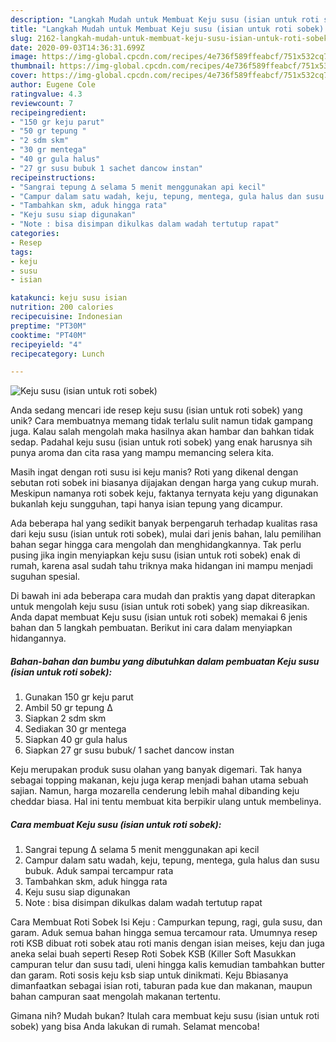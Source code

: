 ```yaml
---
description: "Langkah Mudah untuk Membuat Keju susu (isian untuk roti sobek) Anti Gagal"
title: "Langkah Mudah untuk Membuat Keju susu (isian untuk roti sobek) Anti Gagal"
slug: 2162-langkah-mudah-untuk-membuat-keju-susu-isian-untuk-roti-sobek-anti-gagal
date: 2020-09-03T14:36:31.699Z
image: https://img-global.cpcdn.com/recipes/4e736f589ffeabcf/751x532cq70/keju-susu-isian-untuk-roti-sobek-foto-resep-utama.jpg
thumbnail: https://img-global.cpcdn.com/recipes/4e736f589ffeabcf/751x532cq70/keju-susu-isian-untuk-roti-sobek-foto-resep-utama.jpg
cover: https://img-global.cpcdn.com/recipes/4e736f589ffeabcf/751x532cq70/keju-susu-isian-untuk-roti-sobek-foto-resep-utama.jpg
author: Eugene Cole
ratingvalue: 4.3
reviewcount: 7
recipeingredient:
- "150 gr keju parut"
- "50 gr tepung "
- "2 sdm skm"
- "30 gr mentega"
- "40 gr gula halus"
- "27 gr susu bubuk 1 sachet dancow instan"
recipeinstructions:
- "Sangrai tepung ∆ selama 5 menit menggunakan api kecil"
- "Campur dalam satu wadah, keju, tepung, mentega, gula halus dan susu bubuk. Aduk sampai tercampur rata"
- "Tambahkan skm, aduk hingga rata"
- "Keju susu siap digunakan"
- "Note : bisa disimpan dikulkas dalam wadah tertutup rapat"
categories:
- Resep
tags:
- keju
- susu
- isian

katakunci: keju susu isian 
nutrition: 200 calories
recipecuisine: Indonesian
preptime: "PT30M"
cooktime: "PT40M"
recipeyield: "4"
recipecategory: Lunch

---
```



![Keju susu (isian untuk roti sobek)](https://img-global.cpcdn.com/recipes/4e736f589ffeabcf/751x532cq70/keju-susu-isian-untuk-roti-sobek-foto-resep-utama.jpg)

Anda sedang mencari ide resep keju susu (isian untuk roti sobek) yang unik? Cara membuatnya memang tidak terlalu sulit namun tidak gampang juga. Kalau salah mengolah maka hasilnya akan hambar dan bahkan tidak sedap. Padahal keju susu (isian untuk roti sobek) yang enak harusnya sih punya aroma dan cita rasa yang mampu memancing selera kita.

Masih ingat dengan roti susu isi keju manis? Roti yang dikenal dengan sebutan roti sobek ini biasanya dijajakan dengan harga yang cukup murah. Meskipun namanya roti sobek keju, faktanya ternyata keju yang digunakan bukanlah keju sungguhan, tapi hanya isian tepung yang dicampur.

Ada beberapa hal yang sedikit banyak berpengaruh terhadap kualitas rasa dari keju susu (isian untuk roti sobek), mulai dari jenis bahan, lalu pemilihan bahan segar hingga cara mengolah dan menghidangkannya. Tak perlu pusing jika ingin menyiapkan keju susu (isian untuk roti sobek) enak di rumah, karena asal sudah tahu triknya maka hidangan ini mampu menjadi suguhan spesial.


Di bawah ini ada beberapa cara mudah dan praktis yang dapat diterapkan untuk mengolah keju susu (isian untuk roti sobek) yang siap dikreasikan. Anda dapat membuat Keju susu (isian untuk roti sobek) memakai 6 jenis bahan dan 5 langkah pembuatan. Berikut ini cara dalam menyiapkan hidangannya.

<!--inarticleads1-->

##### Bahan-bahan dan bumbu yang dibutuhkan dalam pembuatan Keju susu (isian untuk roti sobek):

1. Gunakan 150 gr keju parut
1. Ambil 50 gr tepung ∆
1. Siapkan 2 sdm skm
1. Sediakan 30 gr mentega
1. Siapkan 40 gr gula halus
1. Siapkan 27 gr susu bubuk/ 1 sachet dancow instan


Keju merupakan produk susu olahan yang banyak digemari. Tak hanya sebagai topping makanan, keju juga kerap menjadi bahan utama sebuah sajian. Namun, harga mozarella cenderung lebih mahal dibanding keju cheddar biasa. Hal ini tentu membuat kita berpikir ulang untuk membelinya. 

<!--inarticleads2-->

##### Cara membuat Keju susu (isian untuk roti sobek):

1. Sangrai tepung ∆ selama 5 menit menggunakan api kecil
1. Campur dalam satu wadah, keju, tepung, mentega, gula halus dan susu bubuk. Aduk sampai tercampur rata
1. Tambahkan skm, aduk hingga rata
1. Keju susu siap digunakan
1. Note : bisa disimpan dikulkas dalam wadah tertutup rapat


Cara Membuat Roti Sobek Isi Keju : Campurkan tepung, ragi, gula susu, dan garam. Aduk semua bahan hingga semua tercamour rata. Umumnya resep roti KSB dibuat roti sobek atau roti manis dengan isian meises, keju dan juga aneka selai buah seperti Resep Roti Sobek KSB (Killer Soft Masukkan campuran telur dan susu tadi, uleni hingga kalis kemudian tambahkan butter dan garam. Roti sosis keju ksb siap untuk dinikmati. Keju Bbiasanya dimanfaatkan sebagai isian roti, taburan pada kue dan makanan, maupun bahan campuran saat mengolah makanan tertentu. 

Gimana nih? Mudah bukan? Itulah cara membuat keju susu (isian untuk roti sobek) yang bisa Anda lakukan di rumah. Selamat mencoba!
